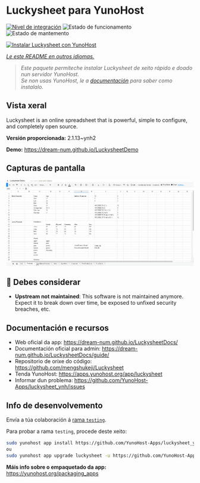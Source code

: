 <!--
NOTA: Este README foi creado automáticamente por <https://github.com/YunoHost/apps/tree/master/tools/readme_generator>
NON debe editarse manualmente.
-->

# Luckysheet para YunoHost

[![Nivel de integración](https://dash.yunohost.org/integration/luckysheet.svg)](https://dash.yunohost.org/appci/app/luckysheet) ![Estado de funcionamento](https://ci-apps.yunohost.org/ci/badges/luckysheet.status.svg) ![Estado de mantemento](https://ci-apps.yunohost.org/ci/badges/luckysheet.maintain.svg)

[![Instalar Luckysheet con YunoHost](https://install-app.yunohost.org/install-with-yunohost.svg)](https://install-app.yunohost.org/?app=luckysheet)

*[Le este README en outros idiomas.](./ALL_README.md)*

> *Este paquete permíteche instalar Luckysheet de xeito rápido e doado nun servidor YunoHost.*  
> *Se non usas YunoHost, le a [documentación](https://yunohost.org/install) para saber como instalalo.*

## Vista xeral

Luckysheet is an online spreadsheet that is powerful, simple to configure, and completely open source.


**Versión proporcionada:** 2.1.13~ynh2

**Demo:** <https://dream-num.github.io/LuckysheetDemo>

## Capturas de pantalla

![Captura de pantalla de Luckysheet](./doc/screenshots/screenshot.gif)

## :red_circle: Debes considerar

- **Upstream not maintained**: This software is not maintained anymore. Expect it to break down over time, be exposed to unfixed security breaches, etc.

## Documentación e recursos

- Web oficial da app: <https://dream-num.github.io/LuckysheetDocs/>
- Documentación oficial para admin: <https://dream-num.github.io/LuckysheetDocs/guide/>
- Repositorio de orixe do código: <https://github.com/mengshukeji/Luckysheet>
- Tenda YunoHost: <https://apps.yunohost.org/app/luckysheet>
- Informar dun problema: <https://github.com/YunoHost-Apps/luckysheet_ynh/issues>

## Info de desenvolvemento

Envía a túa colaboración á [rama `testing`](https://github.com/YunoHost-Apps/luckysheet_ynh/tree/testing).

Para probar a rama `testing`, procede deste xeito:

```bash
sudo yunohost app install https://github.com/YunoHost-Apps/luckysheet_ynh/tree/testing --debug
ou
sudo yunohost app upgrade luckysheet -u https://github.com/YunoHost-Apps/luckysheet_ynh/tree/testing --debug
```

**Máis info sobre o empaquetado da app:** <https://yunohost.org/packaging_apps>
